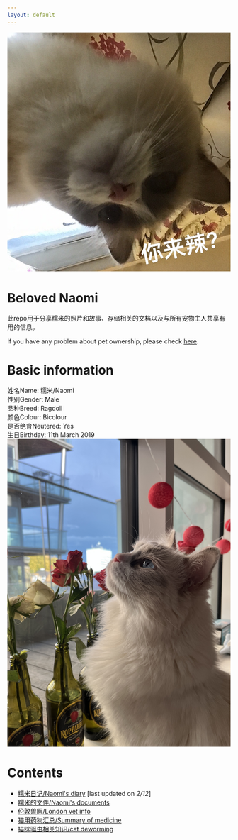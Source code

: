 ```yaml
---
layout: default
---
```


![selfie](pics/1830378998.jpg)

# Beloved Naomi
<!--This repo is for sharing photos & stories, storing documents, and sharing useful information with all pet owners. <br> -->
此repo用于分享糯米的照片和故事、存储相关的文档以及与所有宠物主人共享有用的信息。

If you have any problem about pet ownership, please check [here](https://www.justgreatlawyers.com/pet-paperwork).

# Basic information
姓名Name: 糯米/Naomi <br>
性别Gender: Male <br>
品种Breed: Ragdoll <br>
颜色Colour: Bicolour <br>
是否绝育Neutered: Yes <br>
生日Birthday: 11th March 2019 <br>
![naomi](pics/naomi2.jpg)

# Contents
- [糯米日记/Naomi's diary](subsec/naomi_diary.md) [last updated on _2/12_]<br>
- [糯米的文件/Naomi's documents](subsec/docs.md)<br>
- [伦敦兽医/London vet info](subsec/london_vet_info.md)<br>
- [猫用药物汇总/Summary of medicine](subsec/med_summary.md)<br>
- [猫咪驱虫相关知识/cat deworming](https://www.zhihu.com/question/285641623)<br>

